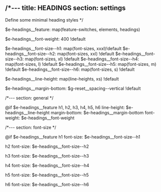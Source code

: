 /*---
title: HEADINGS
section: settings
---
Define some minimal heading styles
*/

$e-headings__feature: map(feature-switches, elements, headings)

$e-headings__font-weight: 400 !default

$e-headings__font-size--h1: map(font-sizes, xxxl)!default
$e-headings__font-size--h2: map(font-sizes, xxl) !default
$e-headings__font-size--h3: map(font-sizes, xl) !default
$e-headings__font-size--h4: map(font-sizes, l) !default
$e-headings__font-size--h5: map(font-sizes, m) !default
$e-headings__font-size--h6: map(font-sizes, s) !default

$e-headings__line-height: map(line-heights, xs) !default

$e-headings__margin-bottom: $g-reset__spacing--vertical !default

/*---
section: general
*/

@if $e-headings__feature
  h1,
  h2,
  h3,
  h4,
  h5,
  h6
    line-height: $e-headings__line-height
    margin-bottom: $e-headings__margin-bottom
    font-weight: $e-headings__font-weight

/*---
section: font-size
*/

@if $e-headings__feature
  h1
    font-size: $e-headings__font-size--h1

  h2
    font-size: $e-headings__font-size--h2

  h3
    font-size: $e-headings__font-size--h3

  h4
    font-size: $e-headings__font-size--h4

  h5
    font-size: $e-headings__font-size--h5

  h6
    font-size: $e-headings__font-size--h6
